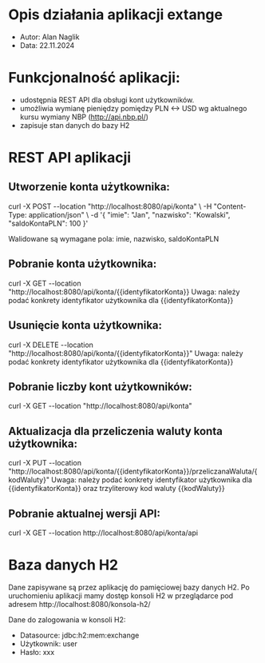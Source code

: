 # Opis działania aplikacji extange
* Autor: Alan Naglik
* Data: 22.11.2024

# Funkcjonalność aplikacji:
* udostępnia REST API dla obsługi kont użytkowników. 
* umożliwia wymianę pieniędzy pomiędzy PLN <-> USD wg aktualnego kursu wymiany NBP (http://api.nbp.pl/)
* zapisuje stan danych do bazy H2

# REST API aplikacji
## Utworzenie konta użytkownika:
curl -X POST --location "http://localhost:8080/api/konta" 
\ -H "Content-Type: application/json" 
\ -d '{ "imie": "Jan", "nazwisko": "Kowalski", "saldoKontaPLN": 100 }'

Walidowane są wymagane pola: imie, nazwisko, saldoKontaPLN

## Pobranie konta użytkownika:
curl -X GET --location "http://localhost:8080/api/konta/{{identyfikatorKonta}}
Uwaga: należy podać konkrety identyfikator użytkownika dla {{identyfikatorKonta}}

## Usunięcie konta użytkownika:
curl -X DELETE --location "http://localhost:8080/api/konta/{{identyfikatorKonta}}"
Uwaga: należy podać konkrety identyfikator użytkownika dla {{identyfikatorKonta}}

## Pobranie liczby kont użytkowników:
curl -X GET --location "http://localhost:8080/api/konta"

## Aktualizacja dla przeliczenia waluty konta użytkownika:
curl -X PUT --location "http://localhost:8080/api/konta/{{identyfikatorKonta}}/przeliczanaWaluta/{kodWaluty}"
Uwaga: należy podać konkrety identyfikator użytkownika dla {{identyfikatorKonta}} oraz trzyliterowy kod waluty {{kodWaluty}}

## Pobranie aktualnej wersji API:
curl -X GET --location http://localhost:8080/api/konta/api


# Baza danych H2
Dane zapisywane są przez aplikację do pamięciowej bazy danych H2. 
Po uruchomieniu aplikacji mamy dostęp konsoli H2 w przeglądarce pod adresem http://localhost:8080/konsola-h2/

Dane do zalogowania w konsoli H2:

* Datasource: jdbc:h2:mem:exchange
* Użytkownik: user
* Hasło: xxx

